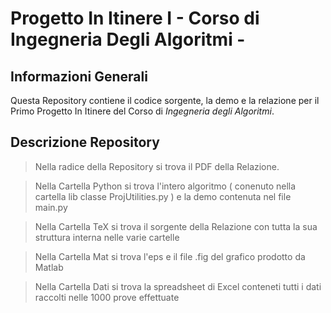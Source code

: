 # Progetto In Itinere I - Corso di Ingegneria Degli Algoritmi -

## Informazioni Generali
Questa Repository contiene il codice sorgente, la demo e la relazione per il Primo Progetto In Itinere del Corso di *Ingegneria degli Algoritmi*.

## Descrizione Repository
> Nella radice della Repository si trova il PDF della Relazione.

> Nella Cartella Python si trova l'intero algoritmo ( conenuto nella cartella lib classe ProjUtilities.py ) e la demo contenuta nel file main.py

> Nella Cartella TeX si trova il sorgente della Relazione con tutta la sua struttura interna nelle varie cartelle

> Nella Cartella Mat si trova l'eps e il file .fig del grafico prodotto da Matlab

> Nella Cartella Dati si trova la spreadsheet di Excel conteneti tutti i dati raccolti nelle 1000 prove effettuate


